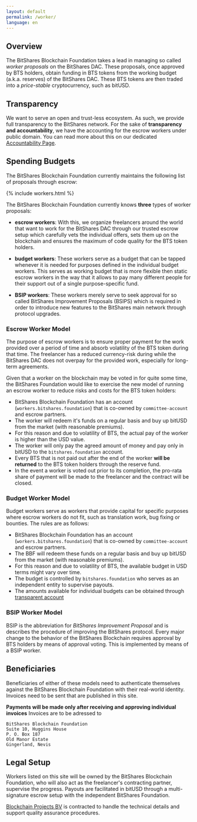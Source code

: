 ```yaml
---
layout: default
permalink: /worker/
language: en
---
```


## Overview

The BitShares Blockchain Foundation takes a lead in managing so called
*worker proposals* on the BitShares DAC. These proposals, once approved
by BTS holders, obtain funding in BTS tokens from the working budget
(a.k.a. reserves) of the BitShares DAC. These BTS tokens are then traded
into a *price-stable* cryptocurrency, such as bitUSD.

## Transparency

We want to serve an open and trust-less ecosystem. As such, we provide
full transparency to the BitShares network.
For the sake of **transparency and accountability**, we have the
accounting for the escrow workers under public domain. You can read more
about this on our dedicated [Accountability Page](/accounting).

## Spending Budgets

The BitShares Blockchain Foundation currently maintains the following
list of proposals through escrow:

{% include workers.html %}

The BitShares Blockchain Foundation currently knows **three** types of
worker proposals:

* **escrow workers**: With this, we organize
  freelancers around the world that want to work for the BitShares DAC
  through our trusted escrow setup which carefully vets the individual
  offers, sets them up on the blockchain and ensures the maximum of code
  quality for the BTS token holders.

* **budget workers**: These workers serve as a budget
  that can be tapped whenever it is needed for purposes defined in the
  individual budget workers. This serves as working budget that is more
  flexible then static escrow workers in the way that it allows to pay
  many different people for their support out of a single purpose-specific
  fund.

* **BSIP workers**: These workers merely serve to seek
  approval for so called BitShares Improvement Proposals (BSIPS) which
  is required in order to introduce new features to the BitShares main
  network through protocol upgrades.

### Escrow Worker Model

The purpose of escrow workers is to ensure proper payment for the work
provided over a period of time and absorb volatility of the BTS token
during that time. The freelancer has a reduced currency-risk during
while the BitShares DAC does not overpay for the provided work,
especially for long-term agreements.

Given that a worker on the blockchain may be voted in for quite some
time, the BitShares Foundation would like to exercise the new model of
running an escrow worker to reduce risks and costs for the BTS token
holders:

* BitShares Blockchain Foundation has an account (`workers.bitshares.foundation`) that is co-owned by `committee-account` and escrow partners.
* The worker will redeem it's funds on a regular basis and buy up bitUSD from the market (with reasonable premiums).
* For this reason and due to volatility of BTS, the actual pay of the worker is higher than the USD value.
* The worker will only pay the agreed amount of money and pay only in bitUSD to the `bitshares.foundation` account.
* Every BTS that is not paid out after the end of the worker **will be returned** to the BTS token holders through the reserve fund.
* In the event a worker is voted out prior to its completion, the pro-rata share of payment will be made to the freelancer and the contract will be closed.

### Budget Worker Model

Budget workers serve as workers that provide capital for specific
purposes where escrow workers do not fit, such as translation work,
bug fixing or bounties. The rules are as follows:

* BitShares Blockchain Foundation has an account (`workers.bitshares.foundation`) that is co-owned by `committee-account` and escrow partners.
* The BBF will redeem these funds on a regular basis and buy up bitUSD from the market (with reasonable premiums).
* For this reason and due to volatility of BTS, the available budget in USD terms might vary over time.
* The budget is controlled by `bitshares.foundation` who serves as an independent entity to supervise payouts.
* The amounts available for individual budgets can be obtained through [transparent account](/accounting)

### BSIP Worker Model

BSIP is the abbreviation for *BitShares Improvement Proposal* and is
describes the procedure of improving the BitShares protocol. Every major
change to the behavior of the BitShares Blockchain requires approval by
BTS holders by means of approval voting. This is implemented by means of
a BSIP worker.

## Beneficiaries

Beneficiaries of either of these models need to authenticate themselves
against the BitShares Blockchain Foundation with their real-world identity.
Invoices need to be sent that are published in this site.

**Payments will be made only after receiving and approving individual
invoices**
Invoices are to be adressed to

    BitShares Blockchain Foundation
    Suite 10, Huggins House
    P. O. Box 187
    Old Manor Estate
    Gingerland, Nevis

## Legal Setup

Workers listed on this site will be owned by the BitShares Blockchain
Foundation, who will also act as the freelancer's contracting partner,
supervise the progress. Payouts are facilitated in bitUSD through a
multi-signature escrow setup with the independent BitShares Foundation.

[Blockchain Projects BV](http://blockchainprojectsbv.com) is contracted to 
handle the technical details and support quality assurance procedures.
